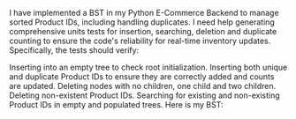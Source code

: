 I have implemented a BST in my Python E-Commerce Backend to manage sorted Product IDs, including handling duplicates. I need help generating comprehensive units tests for insertion, searching, deletion and duplicate counting to ensure the code's reliability for real-time inventory updates. Specifically, the tests should verify:

Inserting into an empty tree to check root initialization.
Inserting both unique and duplicate Product IDs to ensure they are correctly added and counts are updated.
Deleting nodes with no children, one child and two children.
Deleting non-existent Product IDs.
Searching for existing and non-existing Product IDs in empty and populated trees.
Here is my BST:

